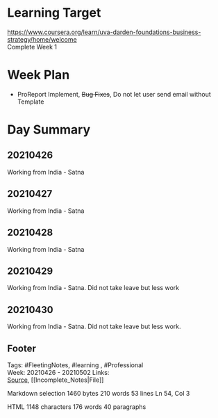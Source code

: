 # Learning Target  

https://www.coursera.org/learn/uva-darden-foundations-business-strategy/home/welcome  
Complete Week 1   
    

# Week Plan  

- ProReport Implement, ~~Bug Fixes~~, Do not let user send email without Template  
  
  

# Day Summary  

## 20210426

Working from India - Satna  

  

## 20210427

Working from India - Satna  


## 20210428

Working from India - Satna  


## 20210429  

Working from India - Satna. Did not take leave but less work
  

## 20210430  

Working from India - Satna. Did not take leave but less work.


## Footer  
  

Tags: #FleetingNotes, #learning , #Professional  
Week: 20210426 - 20210502
Links:   
[Source](template.md), [[Incomplete_Notes|File]]  
  

<!--  
Comment -     
-->  

Markdown  selection  1460  bytes 210  words 53  lines Ln 54, Col 3

HTML 1148  characters 176  words 40  paragraphs
<!--stackedit_data:
eyJoaXN0b3J5IjpbLTIwNDA2NTgyNzJdfQ==
-->